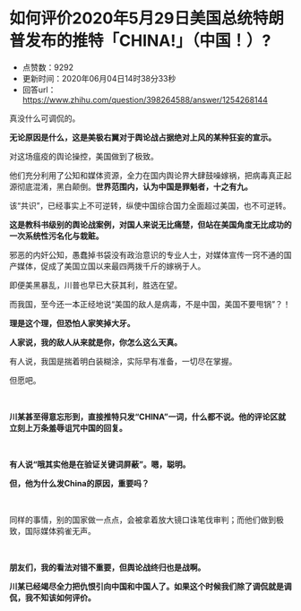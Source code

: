# 如何评价2020年5月29日美国总统特朗普发布的推特「CHINA!」（中国！）?
- 点赞数：9292
- 更新时间：2020年06月04日14时38分33秒
- 回答url：https://www.zhihu.com/question/398264588/answer/1254268144
<body>
 <p data-pid="LsMgBltl">真没什么可调侃的。</p>
 <p data-pid="UKjrerbG"><b>无论原因是什么，这是美极右翼对于舆论战占据绝对上风的某种狂妄的宣示。</b></p>
 <p data-pid="0O56dSAG">对这场瘟疫的舆论操控，美国做到了极致。</p>
 <p data-pid="GC7fgpzK">他们充分利用了公知和媒体资源，全力在国内舆论界大肆鼓噪嫁祸，把病毒真正起源彻底混淆，黑白颠倒。<b>世界范围内，认为中国是罪魁者，十之有九。</b></p>
 <p data-pid="c34qd8y4">该“共识”，已经事实上不可逆转，纵使中国综合国力全面超过美国，也不可逆转。</p>
 <p data-pid="aBR8TqP5"><b>这是教科书级别的舆论战案例，对国人来说无比痛楚，但站在美国角度无比成功的一次系统性污名化与栽赃。</b></p>
 <p data-pid="iUcyeM9R">邪恶的内奸公知，愚蠢掉书袋没有政治意识的专业人士，对媒体宣传一窍不通的国产媒体，促成了美国立国以来最四两拨千斤的嫁祸于人。</p>
 <p data-pid="35XZL5mS">即便美黑暴乱，川普也早已大获其利，胜选在望。</p>
 <p data-pid="dhNlgod8">而我国，至今还一本正经地说“美国的敌人是病毒，不是中国，美国不要甩锅”？！</p>
 <p data-pid="N7mffR3C"><b>理是这个理，但恐怕人家笑掉大牙。</b></p>
 <p data-pid="-hl81-pC"><b>人家说，我的敌人从来就是你，你怎么这么天真。</b></p>
 <p data-pid="yRz8itzU">有人说，我国是揣着明白装糊涂，实际早有准备，一切尽在掌握。</p>
 <p data-pid="pI8fwcls">但愿吧。</p>
 <p class="ztext-empty-paragraph"><br></p>
 <p data-pid="ZCc6rTaV"><b>川某甚至得意忘形到，直接推特只发“CHINA”一词，什么都不说。他的评论区就立刻上万条羞辱诅咒中国的回复。</b></p>
 <p class="ztext-empty-paragraph"><br></p>
 <p data-pid="Li93oJ0N"><b>有人说“哦其实他是在验证关键词屏蔽”。嗯，聪明。</b></p>
 <p data-pid="R4SBFuwQ"><b>但，他为什么发China的原因，重要吗？</b></p>
 <p class="ztext-empty-paragraph"><br></p>
 <p data-pid="na5ue-jr">同样的事情，别的国家做一点点，会被拿着放大镜口诛笔伐审判；而他们做到极致，国际媒体鸦雀无声。</p>
 <p class="ztext-empty-paragraph"><br></p>
 <p data-pid="8yE9RNzf"><b>朋友们，我的看法对错不重要，但舆论战终归也是战啊。</b></p>
 <p data-pid="Sn8v6OhD"><b>川某已经竭尽全力把仇恨引向中国和中国人了。如果这个时候我们除了调侃就是调侃，我不知该如何评价。</b></p>
</body>